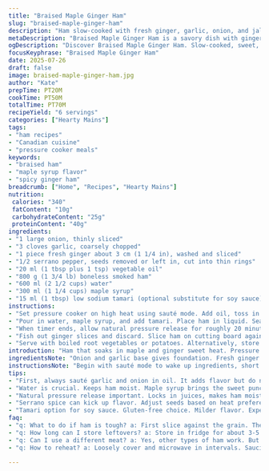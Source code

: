 ```yaml
---
title: "Braised Maple Ginger Ham"
slug: "braised-maple-ginger-ham"
description: "Ham slow-cooked with fresh ginger, garlic, onion, and jalapeño, sweetened with maple syrup and balanced with soy sauce. Uses reduced sodium soy for less salt. Cooked in a pressure cooker on meat setting, letting flavors meld. Ginger removed before serving. Goes well with boiled potatoes or can be stored with sauce in fridge. Cooking times and amounts adjusted for variation. Mix of sweet, spicy, and savory."
metaDescription: "Braised Maple Ginger Ham is a savory dish with ginger, garlic, and sweet maple syrup. Perfect for a comforting meal with a kick."
ogDescription: "Discover Braised Maple Ginger Ham. Slow-cooked, sweet, spicy flavors blend for a delicious main dish. Great for family meals and leftovers."
focusKeyphrase: "Braised Maple Ginger Ham"
date: 2025-07-26
draft: false
image: braised-maple-ginger-ham.jpg
author: "Kate"
prepTime: PT20M
cookTime: PT50M
totalTime: PT70M
recipeYield: "6 servings"
categories: ["Hearty Mains"]
tags:
- "ham recipes"
- "Canadian cuisine"
- "pressure cooker meals"
keywords:
- "braised ham"
- "maple syrup flavor"
- "spicy ginger ham"
breadcrumb: ["Home", "Recipes", "Hearty Mains"]
nutrition: 
 calories: "340"
 fatContent: "10g"
 carbohydrateContent: "25g"
 proteinContent: "40g"
ingredients:
- "1 large onion, thinly sliced"
- "3 cloves garlic, coarsely chopped"
- "1 piece fresh ginger about 3 cm (1 1/4 in), washed and sliced"
- "1/2 serrano pepper, seeds removed or left in, cut into thin rings"
- "20 ml (1 tbsp plus 1 tsp) vegetable oil"
- "800 g (1 3/4 lb) boneless smoked ham"
- "600 ml (2 1/2 cups) water"
- "300 ml (1 1/4 cups) maple syrup"
- "15 ml (1 tbsp) low sodium tamari (optional substitute for soy sauce)"
instructions:
- "Set pressure cooker on high heat using sauté mode. Add oil, toss in onion, garlic, sliced ginger, and serrano. Cook briefly until onion softens, about 3 minutes."
- "Pour in water, maple syrup, and add tamari. Place ham in liquid. Seal lid securely. Select meat setting, adjust to 50 minutes."
- "When timer ends, allow natural pressure release for roughly 20 minutes. Open lid carefully."
- "Fish out ginger slices and discard. Slice ham on cutting board against grain."
- "Serve with boiled root vegetables or potatoes. Alternatively, store ham with sauce in sealed container, let cool slightly, refrigerate."
introduction: "Ham that soaks in maple and ginger sweet heat. Pressure cooker cuts wait but builds layers. Onion, garlic, serrano kick sharp notes, sliced ginger gives fresh punch. Sweet syrup thickening sauce with watery broth. Slow pressure melds smoke and spice. Remove fiery spikes before serving. Cool and serve with plain sides. Store leftovers for days. Endless repeat meals. No fuss. Just punchy savory sweet balance."
ingredientsNote: "Onion and garlic base gives foundation. Fresh ginger key to zing, thicker slices release flavor during cooking but easy to fish out. Serrano pepper replaces jalapeño, a sharper heat, seeds adjustable for spice. Oil quantity slightly increased to help sauté soften aromatics faster. Ham size nudged up, water and maple syrup amounts bumped to keep good braise level, ensuring liquid covers most ham. Low sodium tamari option for soy sauce, milder and gluten-free alternative if needed."
instructionsNote: "Begin with sauté mode to wake up ingredients, short 3-minute sauté flushed with oil, not brown. Add liquids and ham after to avoid burning. Slightly longer meat setting at 50 minutes for this larger ham piece ensures tenderness and full absorption of flavors. Natural pressure release preferred to keep meat juicy. Ginger removed after cooking to stop getting too bitter. Slice against grain for ease. Serve or refrigerate with sauce to lock moisture and depth. No stirring while cooking to keep meat intact."
tips:
- "First, always sauté garlic and onion in oil. It adds flavor but do not brown too much. Just enough to soften them. Ginger slices strong. Small or thick. Either works, discard later."
- "Water is crucial. Keeps ham moist. Maple syrup brings the sweet punch. Adjust ratios for smaller or larger hams. Lock flavor by packing in liquid, cover meat well."
- "Natural pressure release important. Locks in juices, makes ham moist. Slice against the grain for tender bites. Easy to chew. Serving ideas, root veggies go great. Store in sealed container."
- "Serrano spice can kick up flavor. Adjust seeds based on heat preference. Plan for leftovers, refrigerate with sauce. Keeps meat tender and flavorful. Perfect for meals later."
- "Tamari option for soy sauce. Gluten-free choice. Milder flavor. Experiment with spices during prep. Add more or less to fit your taste. Always taste sauce before serving."
faq:
- "q: What to do if ham is tough? a: First slice against the grain. Then try pressure cooking longer. Not all hams are same. Some need more time."
- "q: How long can I store leftovers? a: Store in fridge for about 3-5 days. Consider freezing for longer life. Remove sauce for quicker reheating. Keep in airtight containers."
- "q: Can I use a different meat? a: Yes, other types of ham work. But check cooking times. Here, the recipe shines with smoked ham. Flavor develops in braising."
- "q: How to reheat? a: Loosely cover and microwave in intervals. Saucing helps. Avoid drying out. Use stovetop to reheat with sauce. Toss together gently."

---
```

